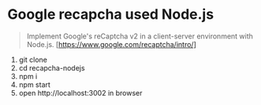 # Google recapcha used Node.js

> Implement Google's reCaptcha v2 in a client-server environment with Node.js. [https://www.google.com/recaptcha/intro/]


1. git clone
2. cd recapcha-nodejs
3. npm i 
4. npm start
5. open http://localhost:3002 in browser